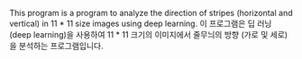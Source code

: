 This program is a program to analyze the direction of stripes (horizontal and vertical) in 11 * 11 size images using deep learning.
이 프로그램은 딥 러닝 (deep learning)을 사용하여 11 * 11 크기의 이미지에서 줄무늬의 방향 (가로 및 세로)을 분석하는 프로그램입니다.
